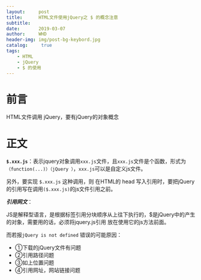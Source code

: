 ```yaml
---
layout:     post
title:      HTML文件使用jQuery之 $ 的概念注意
subtitle:   
date:       2019-03-07
author:     WHD
header-img: img/post-bg-keybord.jpg
catalog: 	 true
tags:
    - HTML
    - jQuery
    - $ 的使用
---
```

# 前言
HTML文件调用 jQuery，要有jQuery的对象概念

# 正文

**`$.xxx.js`**：表示jquery对象调用`xxx.js`文件，且`xxx.js`文件是个函数，形式为
`（function(...)）（jQuery ）`，`xxx.js`可以是自定义js文件。

另外，要实现 `$.xxx.js` 这种调用，则 在HTML的 head 写入引用时，要把jQuery的引用写在调用`($.xxx.js)`的js文件引用之前。

***引用网文***： 

JS是解释型语言，是根据标签引用分块顺序从上往下执行的，$是jQuery中的产生的对象，需要用的话，必须将jquery.js引用 放在使用它的js方法前面。

而若报`jQuery is not defined` 错误的可能原因：

* ①下载的jQuery文件有问题
* ②引用路径问题
* ③如上位置问题
* ④引用网址，网站链接问题
